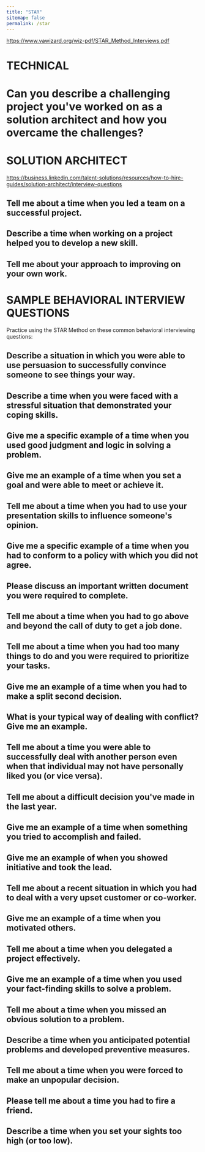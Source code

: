 ```yaml
---
title: "STAR"
sitemap: false
permalink: /star
---
```


https://www.vawizard.org/wiz-pdf/STAR_Method_Interviews.pdf

# TECHNICAL

# Can you describe a challenging project you've worked on as a solution architect and how you overcame the challenges?



# SOLUTION ARCHITECT

https://business.linkedin.com/talent-solutions/resources/how-to-hire-guides/solution-architect/interview-questions

## Tell me about a time when you led a team on a successful project.


## Describe a time when working on a project helped you to develop a new skill.


## Tell me about your approach to improving on your own work.




# SAMPLE BEHAVIORAL INTERVIEW QUESTIONS
Practice using the STAR Method on these common behavioral interviewing questions:

## Describe a situation in which you were able to use persuasion to successfully convince someone to see things your way.
## Describe a time when you were faced with a stressful situation that demonstrated your coping skills.
## Give me a specific example of a time when you used good judgment and logic in solving a problem.
## Give me an example of a time when you set a goal and were able to meet or achieve it.
## Tell me about a time when you had to use your presentation skills to influence someone's opinion.
## Give me a specific example of a time when you had to conform to a policy with which you did not agree.
## Please discuss an important written document you were required to complete.
## Tell me about a time when you had to go above and beyond the call of duty to get a job done.
## Tell me about a time when you had too many things to do and you were required to prioritize your tasks.
## Give me an example of a time when you had to make a split second decision.
## What is your typical way of dealing with conflict? Give me an example.
## Tell me about a time you were able to successfully deal with another person even when that individual may not have personally liked you (or vice versa).
## Tell me about a difficult decision you've made in the last year.
## Give me an example of a time when something you tried to accomplish and failed.
## Give me an example of when you showed initiative and took the lead.
## Tell me about a recent situation in which you had to deal with a very upset customer or co-worker.
## Give me an example of a time when you motivated others.
## Tell me about a time when you delegated a project effectively.
## Give me an example of a time when you used your fact-finding skills to solve a problem.
## Tell me about a time when you missed an obvious solution to a problem.
## Describe a time when you anticipated potential problems and developed preventive measures.
## Tell me about a time when you were forced to make an unpopular decision.
## Please tell me about a time you had to fire a friend.
## Describe a time when you set your sights too high (or too low).